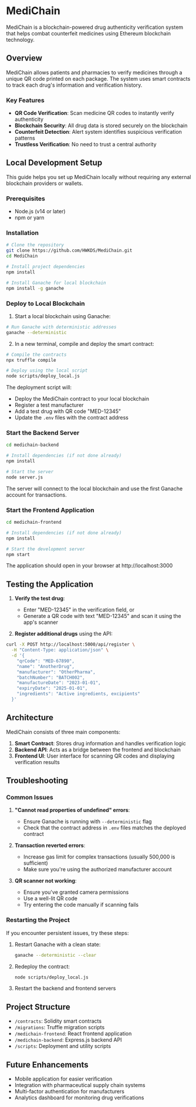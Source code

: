 # MediChain

MediChain is a blockchain-powered drug authenticity verification system that helps combat counterfeit medicines using Ethereum blockchain technology.

## Overview

MediChain allows patients and pharmacies to verify medicines through a unique QR code printed on each package. The system uses smart contracts to track each drug's information and verification history.

### Key Features

- **QR Code Verification**: Scan medicine QR codes to instantly verify authenticity
- **Blockchain Security**: All drug data is stored securely on the blockchain
- **Counterfeit Detection**: Alert system identifies suspicious verification patterns
- **Trustless Verification**: No need to trust a central authority

## Local Development Setup

This guide helps you set up MediChain locally without requiring any external blockchain providers or wallets.

### Prerequisites

- Node.js (v14 or later)
- npm or yarn

### Installation

```bash
# Clone the repository
git clone https://github.com/HWKDS/MediChain.git
cd MediChain

# Install project dependencies
npm install

# Install Ganache for local blockchain
npm install -g ganache
```

### Deploy to Local Blockchain

1. Start a local blockchain using Ganache:

```bash
# Run Ganache with deterministic addresses
ganache --deterministic
```

2. In a new terminal, compile and deploy the smart contract:

```bash
# Compile the contracts
npx truffle compile

# Deploy using the local script
node scripts/deploy_local.js
```

The deployment script will:
- Deploy the MediChain contract to your local blockchain
- Register a test manufacturer
- Add a test drug with QR code "MED-12345"
- Update the `.env` files with the contract address

### Start the Backend Server

```bash
cd medichain-backend

# Install dependencies (if not done already)
npm install

# Start the server
node server.js
```

The server will connect to the local blockchain and use the first Ganache account for transactions.

### Start the Frontend Application

```bash
cd medichain-frontend

# Install dependencies (if not done already)
npm install

# Start the development server
npm start
```

The application should open in your browser at http://localhost:3000

## Testing the Application

1. **Verify the test drug**:
   - Enter "MED-12345" in the verification field, or
   - Generate a QR code with text "MED-12345" and scan it using the app's scanner

2. **Register additional drugs** using the API:
```bash
curl -X POST http://localhost:5000/api/register \
  -H "Content-Type: application/json" \
  -d '{
    "qrCode": "MED-67890",
    "name": "AnotherDrug",
    "manufacturer": "OtherPharma",
    "batchNumber": "BATCH002",
    "manufactureDate": "2023-01-01",
    "expiryDate": "2025-01-01",
    "ingredients": "Active ingredients, excipients"
  }'
```

## Architecture

MediChain consists of three main components:

1. **Smart Contract**: Stores drug information and handles verification logic
2. **Backend API**: Acts as a bridge between the frontend and blockchain
3. **Frontend UI**: User interface for scanning QR codes and displaying verification results

## Troubleshooting

### Common Issues

1. **"Cannot read properties of undefined" errors**:
   - Ensure Ganache is running with `--deterministic` flag
   - Check that the contract address in `.env` files matches the deployed contract

2. **Transaction reverted errors**:
   - Increase gas limit for complex transactions (usually 500,000 is sufficient)
   - Make sure you're using the authorized manufacturer account

3. **QR scanner not working**:
   - Ensure you've granted camera permissions
   - Use a well-lit QR code
   - Try entering the code manually if scanning fails

### Restarting the Project

If you encounter persistent issues, try these steps:

1. Restart Ganache with a clean state:
   ```bash
   ganache --deterministic --clear
   ```

2. Redeploy the contract:
   ```bash
   node scripts/deploy_local.js
   ```

3. Restart the backend and frontend servers

## Project Structure

- `/contracts`: Solidity smart contracts
- `/migrations`: Truffle migration scripts
- `/medichain-frontend`: React frontend application
- `/medichain-backend`: Express.js backend API
- `/scripts`: Deployment and utility scripts

## Future Enhancements

- Mobile application for easier verification
- Integration with pharmaceutical supply chain systems
- Multi-factor authentication for manufacturers
- Analytics dashboard for monitoring drug verifications
